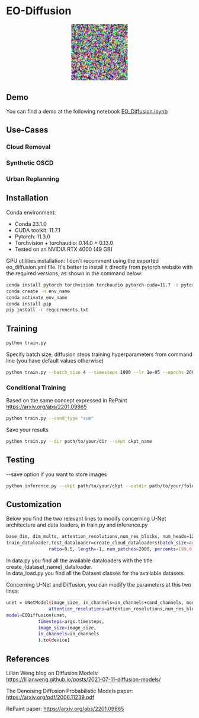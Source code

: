 # EO-Diffusion
<p align="center">
  <img   
  width="30%"
  height="30%" 
  src="assets/diff1.gif">
</p>

## Demo
You can find a demo at the following notebook [EO_Diffusion.ipynb](EO_Diffusion.ipynb)
## Use-Cases
### Cloud Removal

### Synthetic OSCD

### Urban Replanning

## Installation
Conda environment: 
- Conda 23.1.0
- CUDA toolkit: 11.7.1
- Pytorch: 11.3.0
- Torchvision + torchaudio: 0.14.0 + 0.13.0
- Tested on an NVIDIA RTX 4000 (49 GB)

GPU utilities installation:
I don't recomment using the exported eo_diffusion.yml file. It's better to install it directly from pytorch website with the required versions, as shown in the command below:

```bash
conda install pytorch torchvision torchaudio pytorch-cuda=11.7 -c pytorch -c nvidia
conda create -n env_name
conda activate env_name
conda install pip
pip install -r requirements.txt
```

## Training

```bash
python train.py
```

Specify batch size, diffusion steps training hyperparameters from command line (you have default values otherwise)
```bash
python train.py --batch_size 4 --timesteps 1000 --lr 1e-05 --epochs 200
```

### Conditional Training
Based on the same concept expressed in RePaint https://arxiv.org/abs/2201.09865
```bash
python train.py --cond_type "sum"
```

Save your results
```bash
python train.py --dir path/to/your/dir --ckpt ckpt_name
```

## Testing
--save option if you want to store images
```bash
python inference.py --ckpt path/to/your/ckpt --outdir path/to/your/folder_samples --save
```

## Customization
Below you find the two relevant lines to modify concerning U-Net architecture and data loaders, in train.py and inference.py
```bash
base_dim, dim_mults, attention_resolutions,num_res_blocks, num_heads=128,[1,2,3,4],[4,8],2,8
train_dataloader,test_dataloader=create_cloud_dataloaders(batch_size=args.batch_size, num_workers=4, size=image_size,
                ratio=0.5, length=-1, num_patches=2000, percents=[99,0,70])
```
In data.py you find all the available dataloaders with the title create_{dataset_name}_dataloader. </br>
In data_load.py you find all the Dataset classes for the available datasets. 

Concerning U-Net and Diffusion, you can modify the parameters at this two lines:
```bash
unet = UNetModel(image_size, in_channels=in_channels+cond_channels, model_channels=base_dim, out_channels=out_channels, channel_mult=dim_mults, 
                attention_resolutions=attention_resolutions,num_res_blocks=num_res_blocks, num_heads=num_heads, num_classes=num_classes)
model=EODiffusion(unet,
            timesteps=args.timesteps,
            image_size=image_size,
            in_channels=in_channels
            ).to(device)
```

## References

Lilian Weng blog on Diffusion Models: https://lilianweng.github.io/posts/2021-07-11-diffusion-models/

The Denoising Diffusion Probabilistic Models paper: https://arxiv.org/pdf/2006.11239.pdf 

RePaint paper: https://arxiv.org/abs/2201.09865

